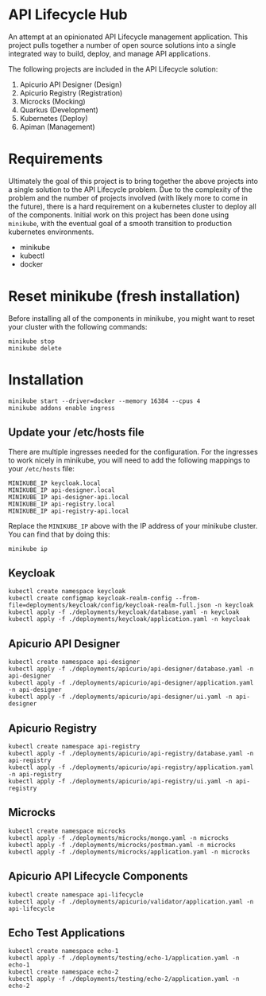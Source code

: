 # API Lifecycle Hub

An attempt at an opinionated API Lifecycle management application.  This project
pulls together a number of open source solutions into a single integrated way to
build, deploy, and manage API applications.

The following projects are included in the API Lifecycle solution:

1. Apicurio API Designer (Design)
2. Apicurio Registry (Registration)
3. Microcks (Mocking)
4. Quarkus (Development)
5. Kubernetes (Deploy)
6. Apiman (Management)

# Requirements

Ultimately the goal of this project is to bring together the above projects into
a single solution to the API Lifecycle problem.  Due to the complexity of the 
problem and the number of projects involved (with likely more to come in the future),
there is a hard requirement on a kubernetes cluster to deploy all of the components.
Initial work on this project has been done using `minikube`, with the eventual goal
of a smooth transition to production kubernetes environments.

* minikube
* kubectl
* docker

# Reset minikube (fresh installation)

Before installing all of the components in minikube, you might want to reset your 
cluster with the following commands:

    minikube stop
    minikube delete

# Installation

    minikube start --driver=docker --memory 16384 --cpus 4
    minikube addons enable ingress

## Update your /etc/hosts file

There are multiple ingresses needed for the configuration.  For the ingresses to work 
nicely in minikube, you will need to add the following mappings to your `/etc/hosts`
file:

    MINIKUBE_IP keycloak.local
    MINIKUBE_IP api-designer.local
    MINIKUBE_IP api-designer-api.local
    MINIKUBE_IP api-registry.local
    MINIKUBE_IP api-registry-api.local

Replace the `MINIKUBE_IP` above with the IP address of your minikube cluster.  You can
find that by doing this:

    minikube ip

## Keycloak

    kubectl create namespace keycloak
    kubectl create configmap keycloak-realm-config --from-file=deployments/keycloak/config/keycloak-realm-full.json -n keycloak
    kubectl apply -f ./deployments/keycloak/database.yaml -n keycloak
    kubectl apply -f ./deployments/keycloak/application.yaml -n keycloak

## Apicurio API Designer

    kubectl create namespace api-designer
    kubectl apply -f ./deployments/apicurio/api-designer/database.yaml -n api-designer
    kubectl apply -f ./deployments/apicurio/api-designer/application.yaml -n api-designer
    kubectl apply -f ./deployments/apicurio/api-designer/ui.yaml -n api-designer

## Apicurio Registry

    kubectl create namespace api-registry
    kubectl apply -f ./deployments/apicurio/api-registry/database.yaml -n api-registry
    kubectl apply -f ./deployments/apicurio/api-registry/application.yaml -n api-registry
    kubectl apply -f ./deployments/apicurio/api-registry/ui.yaml -n api-registry

## Microcks

    kubectl create namespace microcks
    kubectl apply -f ./deployments/microcks/mongo.yaml -n microcks
    kubectl apply -f ./deployments/microcks/postman.yaml -n microcks
    kubectl apply -f ./deployments/microcks/application.yaml -n microcks

## Apicurio API Lifecycle Components

    kubectl create namespace api-lifecycle
    kubectl apply -f ./deployments/apicurio/validator/application.yaml -n api-lifecycle

## Echo Test Applications

    kubectl create namespace echo-1
    kubectl apply -f ./deployments/testing/echo-1/application.yaml -n echo-1
    kubectl create namespace echo-2
    kubectl apply -f ./deployments/testing/echo-2/application.yaml -n echo-2
